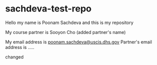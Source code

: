 # sachdeva-test-repo
Hello my name is Poonam Sachdeva and this is my repository

My course partner is Sooyon Cho (added partner's name)

My email address is poonam.sachdeva@uscis.dhs.gov
Partner's email address is .....

changed